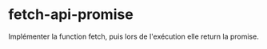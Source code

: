 # fetch-api-promise
Implémenter la function fetch, puis lors de l'exécution elle return la promise.
